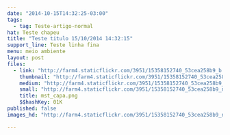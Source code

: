 ```yaml
---
date: "2014-10-15T14:32:25-03:00"
tags:
  - tag: Teste-artigo-normal
hat: Teste chapeu
title: "Teste titulo 15/10/2014 14:32:15"
support_line: Teste linha fina
menu: meio ambiente
layout: post
files:
  - link: "http://farm4.staticflickr.com/3951/15358152740_53cea258b9_b.jpg"
    thumbnail: "http://farm4.staticflickr.com/3951/15358152740_53cea258b9_t.jpg"
    medium: "http://farm4.staticflickr.com/3951/15358152740_53cea258b9_z.jpg"
    small: "http://farm4.staticflickr.com/3951/15358152740_53cea258b9_n.jpg"
    title: mst_capa.png
    $$hashKey: 01K
published: false
images_hd: "http://farm4.staticflickr.com/3951/15358152740_53cea258b9_n.jpg"

---
```

